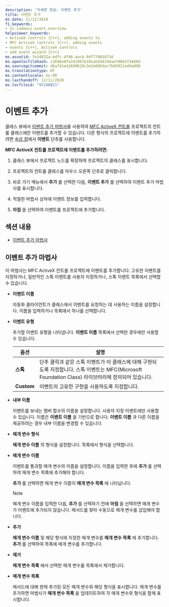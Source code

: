 ```yaml
---
description: '자세한 정보: 이벤트 추가'
title: 이벤트 추가
ms.date: 11/12/2018
f1_keywords:
- vc.codewiz.event.overview
helpviewer_keywords:
- ActiveX controls [C++], adding events to
- MFC ActiveX controls [C++], adding events
- events [C++], ActiveX controls
- add event wizard [C++]
ms.assetid: fe34832a-edfc-4f86-aacb-8df77001873d
ms.openlocfilehash: c369be0fe241867b101ab458344ae706b1fd440d
ms.sourcegitcommit: d6af41e42699628c3e2e6063ec7b03931a49a098
ms.translationtype: HT
ms.contentlocale: ko-KR
ms.lasthandoff: 12/11/2020
ms.locfileid: "97240821"
---
```

# <a name="add-an-event"></a>이벤트 추가

클래스 뷰에서 [이벤트 추가 마법사](#add-event-wizard)를 사용하여 [MFC ActiveX 컨트롤](../mfc/reference/creating-an-mfc-activex-control.md) 프로젝트의 컨트롤 클래스에만 이벤트를 추가할 수 있습니다. 다른 형식의 프로젝트에 이벤트를 추가하려면 [속성 창](/visualstudio/ide/reference/properties-window)에서 **이벤트** 단추를 사용합니다.

**MFC ActiveX 컨트롤 프로젝트에 이벤트를 추가하려면:**

1. 클래스 뷰에서 프로젝트 노드를 확장하여 프로젝트의 클래스를 표시합니다.

1. 프로젝트의 컨트롤 클래스를 마우스 오른쪽 단추로 클릭합니다.

1. 바로 가기 메뉴에서 **추가** 를 선택한 다음, **이벤트 추가** 를 선택하여 이벤트 추가 마법사를 표시합니다.

1. 적절한 마법사 상자에 이벤트 정보를 입력합니다.

1. **마침** 을 선택하여 이벤트를 프로젝트에 추가합니다.

## <a name="in-this-section"></a>섹션 내용

- [이벤트 추가 마법사](#add-event-wizard)

## <a name="add-event-wizard"></a>이벤트 추가 마법사

이 마법사는 MFC ActiveX 컨트롤 프로젝트에 이벤트를 추가합니다. 고유한 이벤트를 지정하거나, 일반적인 스톡 이벤트를 사용자 지정하거나, 스톡 이벤트 목록에서 선택할 수 있습니다.

- **이벤트 이름**

   자동화 클라이언트가 클래스에서 이벤트를 요청하는 데 사용하는 이름을 설정합니다. 이름을 입력하거나 목록에서 하나를 선택합니다.

- **이벤트 유형**

   추가할 이벤트 유형을 나타냅니다. **이벤트 이름** 목록에서 선택한 경우에만 사용할 수 있습니다.

   |옵션|설명|
   |------------|-----------------|
   |**스톡**|단추 클릭과 같은 스톡 이벤트가 이 클래스에 대해 구현되도록 지정합니다. 스톡 이벤트는 MFC(Microsoft Foundation Class) 라이브러리에 정의되어 있습니다.|
   |**Custom**|이벤트의 고유한 구현을 사용하도록 지정합니다.|

- **내부 이름**

   이벤트를 보내는 멤버 함수의 이름을 설정합니다. 사용자 지정 이벤트에만 사용할 수 있습니다. 이름은 **이벤트 이름** 을 기반으로 합니다. **이벤트 이름** 과 다른 이름을 제공하려는 경우 내부 이름을 변경할 수 있습니다.

- **매개 변수 형식**

   **매개 변수 이름** 의 형식을 설정합니다. 목록에서 형식을 선택합니다.

- **매개 변수 이름**

   이벤트를 통과할 매개 변수의 이름을 설정합니다. 이름을 입력한 후에 **추가** 를 선택하여 매개 변수 목록에 추가해야 합니다.

   **추가** 를 선택하면 매개 변수 이름이 **매개 변수 목록** 에 나타납니다.

   > [!NOTE]
   > 매개 변수 이름을 입력한 다음, **추가** 를 선택하기 전에 **마침** 을 선택하면 매개 변수가 이벤트에 추가되지 않습니다. 메서드를 찾아 수동으로 매개 변수를 삽입해야 합니다.

- **추가**

   **매개 변수 이름** 및 해당 형식에 지정한 매개 변수를 **매개 변수 목록** 에 추가합니다. **추가** 를 선택하여 목록에 매개 변수를 추가합니다.

- **제거**

   **매개 변수 목록** 에서 선택한 매개 변수를 목록에서 제거합니다.

- **매개 변수 목록**

   메서드에 대해 현재 추가된 모든 매개 변수와 해당 형식을 표시합니다. 매개 변수를 추가하면 마법사가 **매개 변수 목록** 을 업데이트하여 각 매개 변수와 형식을 함께 표시합니다.
